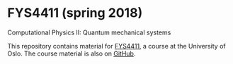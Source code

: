 # FYS4411 (spring 2018)
Computational Physics II: Quantum mechanical systems

This repository contains material for [FYS4411](http://www.uio.no/studier/emner/matnat/fys/FYS4411/), a course at the University of Oslo. The course material is also on [GitHub](https://github.com/CompPhysics/ComputationalPhysics2).
